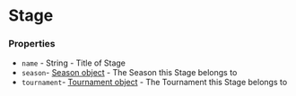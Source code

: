 # Stage


### Properties

* `name` - String - Title of Stage
* `season`- [Season object](./Season.md) - The Season this Stage belongs to
* `tournament`- [Tournament object](./Tournament.md) - The Tournament this Stage belongs to

